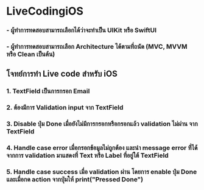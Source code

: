 # LiveCodingiOS

### - ผู้ทำการทดสอบสามารถเลือกได้ว่าจะทำเป็น UIKit หรือ SwiftUI
### - ผู้ทำการทดสอบสามารถเลือก Architecture ได้ตามที่ถนัด (MVC, MVVM หรือ Clean เป็นต้น)

## โจทย์การทำ Live code สำหรับ iOS
### 1. TextField เป็นการกรอก Email
### 2. ต้องมีการ Validation input จาก TextField
### 3. Disable ปุ่ม Done เมื่อยังไม่มีการกรอกหรือกรอกแล้ว validation ไม่ผ่าน จาก TextField
### 4. Handle case error เมื่อกรอกข้อมูลไม่ถูกต้อง และนำ message error ที่ได้จากการ validation มาแสดงที่ Text หรือ Label ที่อยู่ใต้ TextField
### 5. Handle case success เมื่อ validation ผ่าน โดยการ enable ปุ่ม Done และเมื่อกด action จากปุ่มให้ print("Pressed Done")
